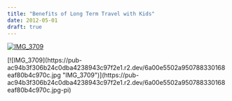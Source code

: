 ```yaml
---
title: "Benefits of Long Term Travel with Kids"
date: 2012-05-01
draft: true
---
```


[![IMG_3709](https://pub-ac94b3f306b24c0dba4238943c97f2e1.r2.dev/6a00e5502a950788330168eaf808d3970c.jpg "IMG_3709")](https://pub-ac94b3f306b24c0dba4238943c97f2e1.r2.dev/6a00e5502a950788330168eaf808d3970c.jpg-pi)  
  
  
  
  

<!--more--> [![IMG_3709](https://pub-ac94b3f306b24c0dba4238943c97f2e1.r2.dev/6a00e5502a950788330168eaf80b4c970c.jpg "IMG_3709")](https://pub-ac94b3f306b24c0dba4238943c97f2e1.r2.dev/6a00e5502a950788330168eaf80b4c970c.jpg-pi)
